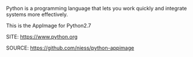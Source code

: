 
 Python is a programming language that lets you work quickly
 and integrate systems more effectively.
 
 This is the AppImage for Python2.7
 
 SITE: https://www.python.org

 SOURCE: https://github.com/niess/python-appimage

